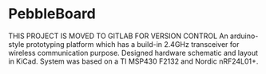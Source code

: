 # PebbleBoard
THIS PROJECT IS MOVED TO GITLAB FOR VERSION CONTROL
An arduino-style prototyping platform which has a build-in 2.4GHz transceiver for wireless communication purpose. Designed hardware schematic and layout in KiCad. System was based on a TI MSP430 F2132 and Nordic nRF24L01+.
